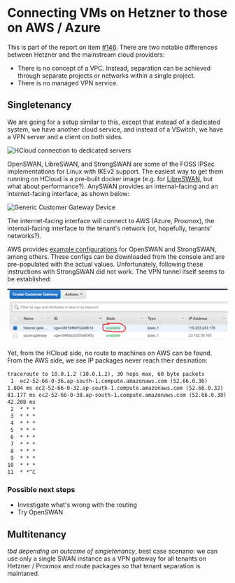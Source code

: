 # Connecting VMs on Hetzner to those on AWS / Azure

This is part of the report on item [#146](https://app.clubhouse.io/thinkdeep/story/146/investigate-and-design-an-architecture-to-connect-the-vms-across-different-cloud-providers-revisited). There are two notable differences between Hetzner and the mainstream cloud providers:

- There is no concept of a VPC. Instead, separation can be achieved through separate projects or networks within a single project.
- There is no managed VPN service.

## Singletenancy

We are going for a setup similar to this, except that instead of a dedicated system, we have another cloud service, and instead of a VSwitch, we have a VPN server and a client on both sides.

![HCloud connection to dedicated servers](https://docs.hetzner.com/static/73e1767e4179912c3a273676d50e5391/1320e/details-coupled-configuration.png)

OpenSWAN, LibreSWAN, and StrongSWAN are some of the FOSS IPSec implementations for Linux with IKEv2 support. The easiest way to get them running on HCloud is a pre-built docker image (e.g. for [LibreSWAN](https://github.com/hwdsl2/docker-ipsec-vpn-server), but what about performance?). AnySWAN provides an internal-facing and an internet-facing interface, as shown below:

![Generic Customer Gateway Device](https://docs.aws.amazon.com/vpn/latest/s2svpn/images/cgw-static-routing.png)

The internet-facing interface will connect to AWS (Azure, Proxmox), the internal-facing interface to the tenant's network (or, hopefully, tenants' networks?).

AWS provides [example configurations](https://docs.aws.amazon.com/vpn/latest/s2svpn/cgw-static-routing-examples.html) for OpenSWAN and StrongSWAN, among others. These configs can be downloaded from the console and are pre-populated with the actual values. Unfortunately, following these instructions with StrongSWAN did not work. The VPN tunnel itself seems to be established:

![Tunnel shows as established in AWS console](img/aws-hetzner-tunnel-available.png)

Yet, from the HCloud side, no route to machines on AWS can be found. From the AWS side, we see IP packages never reach their desination:

```text
traceroute to 10.0.1.2 (10.0.1.2), 30 hops max, 60 byte packets
 1  ec2-52-66-0-36.ap-south-1.compute.amazonaws.com (52.66.0.36)  1.804 ms ec2-52-66-0-32.ap-south-1.compute.amazonaws.com (52.66.0.32)  81.177 ms ec2-52-66-0-38.ap-south-1.compute.amazonaws.com (52.66.0.38)  42.208 ms
 2  * * *
 3  * * *
 4  * * *
 5  * * *
 6  * * *
 7  * * *
 8  * * *
 9  * * *
10  * * *
11  * *^C
```

### Possible next steps

- Investigate what's wrong with the routing
- Try OpenSWAN

## Multitenancy

*tbd depending on outcome of singletenancy*, best case scenario: we can use only a single SWAN instance as a VPN gateway for all tenants on Hetzner / Proxmox and route packages so that tenant separation is maintaned.
